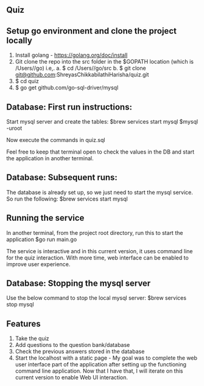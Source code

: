 ## Quiz

## Setup go environment and clone the project locally
1. Install golang - https://golang.org/doc/install
2. Git clone the repo into the src folder in the $GOPATH location (which is /Users/<username>/go) 
    i.e,. 
        a. $ cd /Users/<username>/go/src
        b. $ git clone git@github.com:ShreyasChikkabilathiHarisha/quiz.git
3. $ cd quiz
4. $ go get github.com/go-sql-driver/mysql

## Database: First run instructions:
Start mysql server and create the tables:
$brew services start mysql
$mysql -uroot

Now execute the commands in quiz.sql

Feel free to keep that terminal open to check the values in the DB and start the application in another terminal.

## Database: Subsequent runs:
The database is already set up, so we just need to start the mysql service. So run the following:
$brew services start mysql

## Running the service
In another terminal, from the project root directory, run this to start the application
$go run main.go

The service is interactive and in this current version, it uses command line for the quiz interaction.
With more time, web interface can be enabled to improve user experience.

## Database: Stopping the mysql server
Use the below command to stop the local mysql server:
$brew services stop mysql

## Features
1. Take the quiz
2. Add questions to the question bank/database
3. Check the previous answers stored in the database
4. Start the localhost with a static page - My goal was to complete the web user interface part of the application after setting up the functioning command line application. Now that I have that, I will iterate on this current version to enable Web UI interaction.
